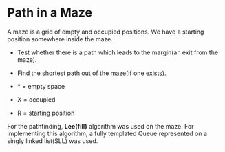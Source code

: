 # Path in a Maze

A maze is a grid of empty and occupied positions. We have a starting position somewhere inside the maze.

* Test whether there is a path which leads to the margin(an exit from the maze).
* Find the shortest path out of the maze(if one exists).

* \* = empty space
* X = occupied 
* R = starting position

For the pathfinding, **Lee(fill)** algorithm was used on the maze. For implementing this algorithm, a
fully templated Queue represented on a singly linked list(SLL) was used.